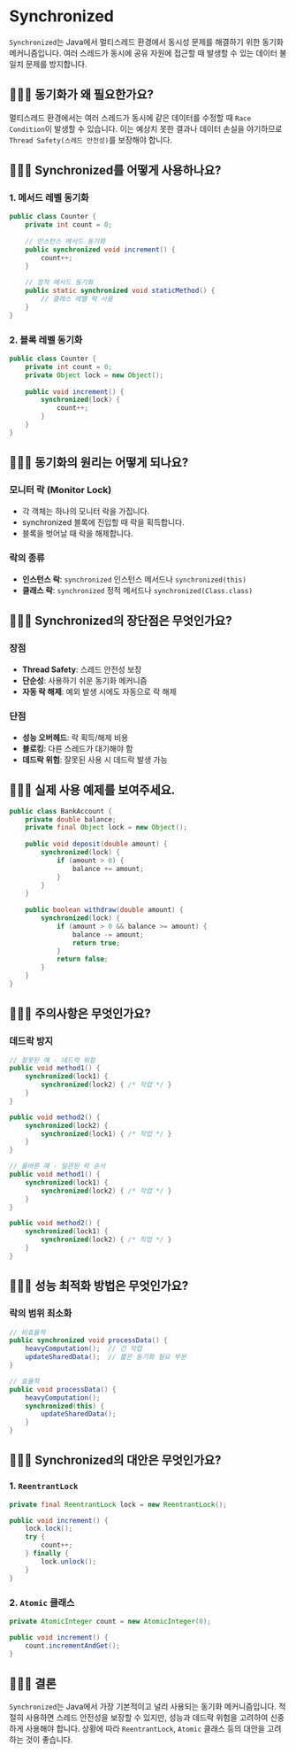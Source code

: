 # Synchronized

`Synchronized`는 Java에서 멀티스레드 환경에서 동시성 문제를 해결하기 위한 동기화 메커니즘입니다. 여러 스레드가 동시에 공유 자원에 접근할 때 발생할 수 있는 데이터 불일치 문제를 방지합니다.

## 🤷🏻‍♂️ 동기화가 왜 필요한가요?
멀티스레드 환경에서는 여러 스레드가 동시에 같은 데이터를 수정할 때 `Race Condition`이 발생할 수 있습니다. 이는 예상치 못한 결과나 데이터 손실을 야기하므로 `Thread Safety(스레드 안전성)`를 보장해야 합니다.

## 🤷🏻‍♂️ Synchronized를 어떻게 사용하나요?

### 1. 메서드 레벨 동기화
```java
public class Counter {
    private int count = 0;
    
    // 인스턴스 메서드 동기화
    public synchronized void increment() {
        count++;
    }
    
    // 정적 메서드 동기화
    public static synchronized void staticMethod() {
        // 클래스 레벨 락 사용
    }
}
```

### 2. 블록 레벨 동기화
```java
public class Counter {
    private int count = 0;
    private Object lock = new Object();
    
    public void increment() {
        synchronized(lock) {
            count++;
        }
    }
}
```

## 🤷🏻‍♂️ 동기화의 원리는 어떻게 되나요?

### 모니터 락 (Monitor Lock)
- 각 객체는 하나의 모니터 락을 가집니다.
- synchronized 블록에 진입할 때 락을 획득합니다.
- 블록을 벗어날 때 락을 해제합니다.

### 락의 종류
- **인스턴스 락**: `synchronized` 인스턴스 메서드나 `synchronized(this)`
- **클래스 락**: `synchronized` 정적 메서드나 `synchronized(Class.class)`

## 🤷🏻‍♂️ Synchronized의 장단점은 무엇인가요?

### 장점
- **Thread Safety**: 스레드 안전성 보장
- **단순성**: 사용하기 쉬운 동기화 메커니즘
- **자동 락 해제**: 예외 발생 시에도 자동으로 락 해제

### 단점
- **성능 오버헤드**: 락 획득/해제 비용
- **블로킹**: 다른 스레드가 대기해야 함
- **데드락 위험**: 잘못된 사용 시 데드락 발생 가능

## 🤷🏻‍♂️ 실제 사용 예제를 보여주세요.

```java
public class BankAccount {
    private double balance;
    private final Object lock = new Object();
    
    public void deposit(double amount) {
        synchronized(lock) {
            if (amount > 0) {
                balance += amount;
            }
        }
    }
    
    public boolean withdraw(double amount) {
        synchronized(lock) {
            if (amount > 0 && balance >= amount) {
                balance -= amount;
                return true;
            }
            return false;
        }
    }
}
```

## 🤷🏻‍♂️ 주의사항은 무엇인가요?

### 데드락 방지
```java
// 잘못된 예 - 데드락 위험
public void method1() {
    synchronized(lock1) {
        synchronized(lock2) { /* 작업 */ }
    }
}

public void method2() {
    synchronized(lock2) {
        synchronized(lock1) { /* 작업 */ }
    }
}

// 올바른 예 - 일관된 락 순서
public void method1() {
    synchronized(lock1) {
        synchronized(lock2) { /* 작업 */ }
    }
}

public void method2() {
    synchronized(lock1) {
        synchronized(lock2) { /* 작업 */ }
    }
}
```

## 🤷🏻‍♂️ 성능 최적화 방법은 무엇인가요?

### 락의 범위 최소화
```java
// 비효율적
public synchronized void processData() {
    heavyComputation();  // 긴 작업
    updateSharedData();  // 짧은 동기화 필요 부분
}

// 효율적
public void processData() {
    heavyComputation();
    synchronized(this) {
        updateSharedData();
    }
}
```

## 🤷🏻‍♂️ Synchronized의 대안은 무엇인가요?

### 1. `ReentrantLock`
```java
private final ReentrantLock lock = new ReentrantLock();

public void increment() {
    lock.lock();
    try {
        count++;
    } finally {
        lock.unlock();
    }
}
```

### 2. `Atomic` 클래스
```java
private AtomicInteger count = new AtomicInteger(0);

public void increment() {
    count.incrementAndGet();
}
```

## 🤷🏻‍♂️ 결론
`Synchronized`는 Java에서 가장 기본적이고 널리 사용되는 동기화 메커니즘입니다. 적절히 사용하면 스레드 안전성을 보장할 수 있지만, 성능과 데드락 위험을 고려하여 신중하게 사용해야 합니다. 상황에 따라 `ReentrantLock`, `Atomic` 클래스 등의 대안을 고려하는 것이 좋습니다.